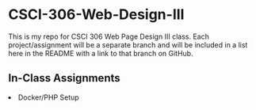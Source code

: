 # CSCI-306-Web-Design-III

This is my repo for CSCI 306 Web Page Design III class.
Each project/assignment will be a separate branch and will be included in a list here in the README with a link to that branch on GitHub.

## In-Class Assignments

<li> Docker/PHP Setup </li>
